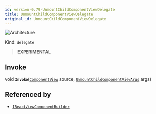 ```yaml
---
id: version-0.79-UnmountChildComponentViewDelegate
title: UnmountChildComponentViewDelegate
original_id: UnmountChildComponentViewDelegate
---
```


![Architecture](https://img.shields.io/badge/architecture-new_only-blue)

Kind: `delegate`

> **EXPERIMENTAL**

## Invoke
void **`Invoke`**([`ComponentView`](ComponentView) source, [`UnmountChildComponentViewArgs`](UnmountChildComponentViewArgs) args)

## Referenced by
- [`IReactViewComponentBuilder`](IReactViewComponentBuilder)
